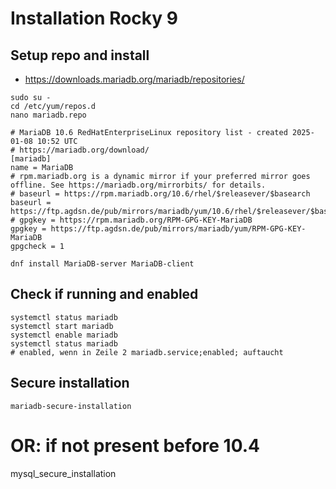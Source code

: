 # Installation Rocky 9
## Setup repo and install

 * https://downloads.mariadb.org/mariadb/repositories/

```
sudo su -
cd /etc/yum/repos.d
nano mariadb.repo
```

```
# MariaDB 10.6 RedHatEnterpriseLinux repository list - created 2025-01-08 10:52 UTC
# https://mariadb.org/download/
[mariadb]
name = MariaDB
# rpm.mariadb.org is a dynamic mirror if your preferred mirror goes offline. See https://mariadb.org/mirrorbits/ for details.
# baseurl = https://rpm.mariadb.org/10.6/rhel/$releasever/$basearch
baseurl = https://ftp.agdsn.de/pub/mirrors/mariadb/yum/10.6/rhel/$releasever/$basearch
# gpgkey = https://rpm.mariadb.org/RPM-GPG-KEY-MariaDB
gpgkey = https://ftp.agdsn.de/pub/mirrors/mariadb/yum/RPM-GPG-KEY-MariaDB
gpgcheck = 1
```

```
dnf install MariaDB-server MariaDB-client
```



## Check if running and enabled 

```
systemctl status mariadb
systemctl start mariadb
systemctl enable mariadb
systemctl status mariadb 
# enabled, wenn in Zeile 2 mariadb.service;enabled; auftaucht 
```


## Secure installation 

```
mariadb-secure-installation
```
# OR: if not present before 10.4 
mysql_secure_installation 
```
